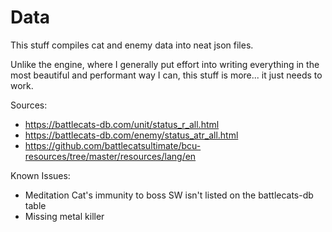 # Data
This stuff compiles cat and enemy data into neat json files.  

Unlike the engine, where I generally put effort into writing everything in the most beautiful and performant way I can, this stuff is more... it just needs to work.

Sources:
- https://battlecats-db.com/unit/status_r_all.html
- https://battlecats-db.com/enemy/status_atr_all.html
- https://github.com/battlecatsultimate/bcu-resources/tree/master/resources/lang/en

Known Issues:
- Meditation Cat's immunity to boss SW isn't listed on the battlecats-db table
- Missing metal killer
